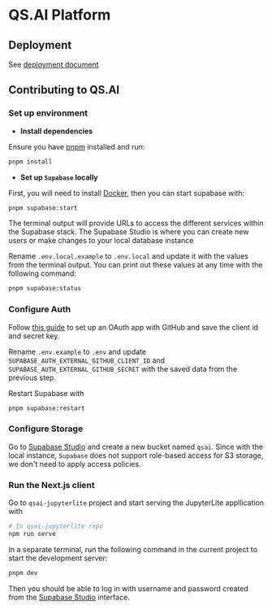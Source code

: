 # QS.AI Platform

## Deployment

See [deployment document](./documentation/deployment.md)

## Contributing to QS.AI

### Set up environment

- **Install dependencies**

Ensure you have [pnpm](https://pnpm.io/installation) installed and run:

```bash
pnpm install
```

- **Set up `Supabase` locally**

First, you will need to install [Docker](https://www.docker.com/get-started/), then you can start supabase with:

```bash
pnpm supabase:start
```

The terminal output will provide URLs to access the different services within the Supabase stack. The Supabase Studio is where you can create new users or make changes to your local database instance

Rename `.env.local.example` to `.env.local` and update it with the values from the terminal output. You can print out these values at any time with the following command:

```bash
pnpm supabase:status
```

### Configure Auth

Follow [this guide](https://supabase.com/docs/guides/auth/social-login/auth-github) to set up an OAuth app with GitHub and save the client id and secret key.

Rename `.env.example` to `.env` and update `SUPABASE_AUTH_EXTERNAL_GITHUB_CLIENT_ID` and `SUPABASE_AUTH_EXTERNAL_GITHUB_SECRET` with the saved data from the previous step.

Restart Supabase with

```bash
pnpm supabase:restart
```

### Configure Storage

Go to [Supabase Studio](http://127.0.0.1:54323/project/default/storage/buckets) and create a new bucket named `qsai`. Since with the local instance, `Supabase` does not support role-based access for S3 storage, we don't need to apply access policies.

### Run the Next.js client

Go to `qsai-jupyterlite` project and start serving the JupyterLite appllication with

```bash
# In qsai-jupyterlite repo
npm run serve
```

In a separate terminal, run the following command in the current project to start the development server:

```bash
pnpm dev
```

Then you should be able to log in with username and password created from the [Supabase Studio](http://127.0.0.1:54323/project/default/auth/users) interface.
